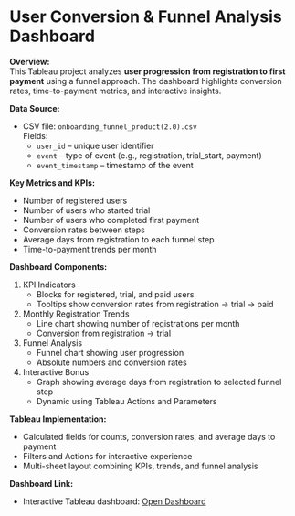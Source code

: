 # User Conversion & Funnel Analysis Dashboard

**Overview:**  
This Tableau project analyzes **user progression from registration to first payment** using a funnel approach. The dashboard highlights conversion rates, time-to-payment metrics, and interactive insights.

**Data Source:**  
- CSV file: `onboarding_funnel_product(2.0).csv`  
  Fields:
  - `user_id` – unique user identifier
  - `event` – type of event (e.g., registration, trial_start, payment)
  - `event_timestamp` – timestamp of the event

**Key Metrics and KPIs:**  
- Number of registered users  
- Number of users who started trial  
- Number of users who completed first payment  
- Conversion rates between steps  
- Average days from registration to each funnel step  
- Time-to-payment trends per month  

**Dashboard Components:**  
1. KPI Indicators  
   - Blocks for registered, trial, and paid users  
   - Tooltips show conversion rates from registration → trial → paid  
2. Monthly Registration Trends  
   - Line chart showing number of registrations per month  
   - Conversion from registration → trial  
3. Funnel Analysis  
   - Funnel chart showing user progression  
   - Absolute numbers and conversion rates  
4. Interactive Bonus  
   - Graph showing average days from registration to selected funnel step  
   - Dynamic using Tableau Actions and Parameters  

**Tableau Implementation:**  
- Calculated fields for counts, conversion rates, and average days to payment  
- Filters and Actions for interactive experience  
- Multi-sheet layout combining KPIs, trends, and funnel analysis  

**Dashboard Link:**  
- Interactive Tableau dashboard: [Open Dashboard](https://public.tableau.com/app/profile/tetiana.napolskzkh/viz/HW3Blok5/Dashboard2#1)  